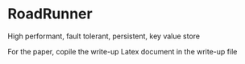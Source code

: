 RoadRunner
==========

High performant, fault tolerant, persistent, key value store 


For the paper, copile the write-up Latex document in the write-up file
